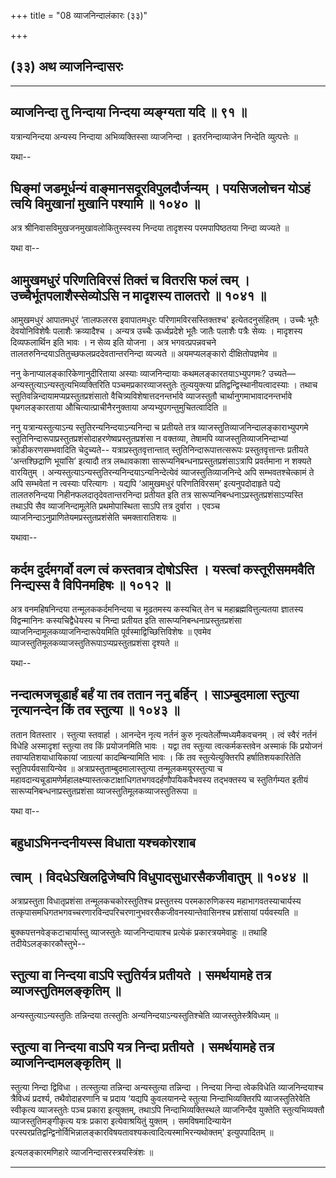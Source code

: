 +++
title = "08 व्याजनिन्दालंकारः (३३)"

+++


## (३३) अथ व्याजनिन्दासरः


_________




## व्याजनिन्दा तु निन्दाया निन्दया व्यङ्ग्यता यदि ॥ ९१ ॥

यत्रान्यनिन्दया अन्यस्य निन्दाया अभिव्यक्तिस्सा व्याजनिन्दा ।
इतरनिन्दाव्याजेन निन्देति व्युत्पत्तेः ॥

यथा--



## घिङ्मां जडमूर्धन्यं वाङ्मानसदूरविपुलदौर्जन्यम् । पयसिजलोचन योऽहं त्वयि विमुखानां मुखानि पश्यामि ॥ १०४० ॥

अत्र श्रीनिवासविमुखजनमुखावलोकितुस्स्वस्य निन्दया तादृशस्य परमपापिष्ठतया
निन्दा व्यज्यते ॥

यथा वा--



## आमुखमधुरं परिणतिविरसं तिक्तं च वितरसि फलं त्वम् । उच्चैर्भूतपलाशैस्सेव्योऽसि न मादृशस्य तालतरो ॥ १०४१ ॥

आमुखमधुरं आपातमधुरं ‘तालफलरस इवापातमधुरः परिणामविरसस्तिक्तश्च'
इत्येतदनुसंहितम् । उच्चैः भूतैः देवयोनिविशेषैः पलाशैः क्रव्यादैश्च ।
अन्यत्र उच्चैः ऊर्ध्वप्रदेशे भूतैः जातैः पलाशैः पत्रैः सेव्यः । मादृशस्य
दिव्यफलार्थिन इति भावः । न सेव्य इति योजना । अत्र भगवत्प्रपन्नवचने
तालतरुनिन्दयाऽतितुच्छफलप्रददेवतान्तरनिन्दा व्यज्यते ॥ अयमप्यलङ्कारो
दीक्षितोपज्ञमेव ॥

ननु केनाप्यालङ्कारिकेणानुदीरिताया अस्याः व्याजनिन्दायाः
कथमलङ्कारतयाऽभ्युपगमः? उच्यते— अन्यस्तुत्याऽन्यस्तुत्यभिव्यक्तिरिति
पञ्चमप्रकारव्याजस्तुतेः तुल्ययुक्त्या प्रतिद्वन्द्विस्थानीयत्वादस्याः ।
तथाच स्तुतिवन्निन्दायामप्यप्रस्तुतप्रशंसातो
वैचित्र्यविशेषात्तदनन्तर्भावे व्याजस्तुतौ चार्थानुगमाभावादनन्तर्भावे
पृथगलङ्कारताया औचित्यात्प्राचीनैरनुक्ताया अप्यभ्युपगन्तुमुचितत्वादिति ॥

ननु यत्रान्यस्तुत्याऽन्य स्तुतिरन्यनिन्दयाऽन्यनिन्दा च प्रतीयते तत्र
व्याजस्तुतिव्याजनिन्दालङ्काराभ्युपगमे
स्तुतिनिन्दारूपाप्रस्तुतप्रशंसोदाहरणेष्वप्रस्तुतप्रशंसा न वक्तव्या,
तेषामपि व्याजस्तुतिव्याजनिन्दाभ्यां क्रोडीकरणसम्भवादिति चेदुच्यते--
यत्राप्रस्तुतवृत्तान्तात् स्तुतिनिन्दारूपात्तत्सरूपः प्रस्तुतवृत्तान्तः
प्रतीयते ‘अन्तश्छिद्राणि भूयांसि’ इत्यादौ तत्र लब्धावकाशा
सारूप्यनिबन्धनाप्रस्तुतप्रशंसाऽत्रापि प्रवर्तमाना न शक्यते वारयितुम् ।
अन्यस्तुत्याऽन्यस्तुतिरन्यनिन्दयाऽन्यनिन्देत्येवं व्याजस्तुतिव्याजनिन्दे
अपि सम्भवतश्चेत्कामं ते अपि सम्भवेतां न त्वस्याः परित्यागः । यद्यपि
‘आमुखमधुरं परिणतिविरसम्’ इत्यनुपदोदाहृते पद्ये तालतरुनिन्दया
निहीनफलदातृदेवतान्तरनिन्दा प्रतीयत इति तत्र
सारूप्यनिबन्धनाऽप्रस्तुतप्रशंसाऽप्यस्ति तथाऽपि सैव व्याजनिन्दामूलेति
प्रथमोपास्थिता साऽपि तत्र दुर्वारा । एवञ्च
व्याजनिन्दाऽनुप्राणितेयमप्रस्तुतप्रशंसेति चमक्तारातिशयः ॥

यथावा--



## कर्दम दुर्दमगर्वो वल्ग त्वं कस्तवात्र दोषोऽस्ति । यस्त्वां कस्तूरीसममवैति निन्द्यस्स वै विपिनमहिषः ॥ १०१२ ॥

अत्र वनमहिषनिन्दया तन्मूलककर्दमनिन्दया च मूढतमस्य कस्यचित् तेन च
महाब्रह्मवित्तुल्यतया ज्ञातस्य विद्वन्मानिनः कस्यचिद्वैधेयस्य च निन्दा
प्रतीयत इति सारूप्यनिबन्धनाप्रस्तुतप्रशंसा
व्याजनिन्दामूलकव्याजनिन्दारूपेयमिति पूर्वस्माद्विच्छित्तिविशेषः ॥ एवमेव
व्याजस्तुतिमूलकव्याजस्तुतिरूपाऽप्यप्रस्तुतप्रशंसा दृश्यते ॥

यथा--



## नन्दात्मजचूडार्हं बर्हं या तव ततान ननु बर्हिन् । साऽम्बुदमाला स्तुत्या नृत्यानन्देन किं तव स्तुत्या ॥ १०४३ ॥

ततान वितस्तार । स्तुत्या स्तवार्हा । आनन्देन नृत्य नर्तनं कुरु
नृत्यतेर्लोण्मध्यमैकवचनम् । त्वं स्वैरं नर्तनं विधेहि अस्मादृशां
स्तुत्या तव किं प्रयोजनमिति भावः । यद्वा तव स्तुत्या त्वत्कर्मकस्तवेन
अस्माकं किं प्रयोजनं तवाप्यतिशयाधायिकायां जाग्रत्यां कादम्बिन्यामिति
भावः । किं तव स्तुत्येत्युक्तिरपि हर्षातिशयकारितेति स्तुतिपर्यवसायिन्येव
॥ अत्राप्रस्तुताम्बुदमालास्तुत्या तन्मूलकमयूरस्तुत्या च
महावदान्यचूडामणेर्महालक्ष्म्यास्तत्कटाक्षाधिगतभगवदर्हणौपयिकवैभवस्य
तद्भक्तस्य च स्तुतिर्गम्यत इतीयं सारूप्यनिबन्धनाप्रस्तुतप्रशंसा
व्याजस्तुतिमूलकव्याजस्तुतिरूपा ॥

यथा वा--



## बहुधाऽभिनन्दनीयस्स विधाता यश्चकोरशाब

## त्वाम् । विदधेऽखिलद्विजेष्वपि विधुपादसुधारसैकजीवातुम् ॥ १०४४ ॥

अत्राप्रस्तुता विधातृप्रशंसा तन्मूलकचकोरस्तुतिश्च प्रस्तुतस्य
परमकारुणिकस्य महाभागवतस्याचार्यस्य
तत्कृपासमधिगतभगवच्चरणारविन्दपरिचरणानुभवरसैकजीवनस्यान्तेवासिनश्च
प्रशंसायां पर्यवस्यति ॥

बुक्कपत्तनवेङ्कटाचार्यास्तु व्याजस्तुतेः व्याजनिन्दायाश्च प्रत्येकं
प्रकारत्रयमेवाहुः ॥ तथाहि तदीयेऽलङ्कारकौस्तुभे--



## स्तुत्या वा निन्दया वाऽपि स्तुतिर्यत्र प्रतीयते । समर्थयामहे तत्र व्याजस्तुतिमलङ्कृतिम् ॥

अन्यस्तुत्याऽन्यस्तुतिः तन्निन्दया तत्स्तुतिः
अन्यनिन्दयाऽन्यस्तुतिश्चेति व्याजस्तुतेस्त्रैविध्यम् ॥



## स्तुत्या वा निन्दया वाऽपि यत्र निन्दा प्रतीयते । समर्थयामहे तत्र व्याजनिन्दामलङ्कृतिम् ॥

स्तुत्या निन्दा द्विविधा । तत्स्तुत्या तन्निन्दा अन्यस्तुत्या तन्निन्दा
। निन्दया निन्दा त्वेकविधेति व्याजनिन्दयाश्च त्रैविध्यं प्रदर्श्य,
तथैवोदाहरणानि च प्रदाय ‘यद्यपि कुवलयानन्दे स्तुत्या निन्दाभिव्यक्तिरपि
व्याजस्तुतिरेवेति स्वीकृत्य व्याजस्तुतेः पञ्च प्रकारा इत्युक्तम्, तथाऽपि
निन्दाभिव्यक्तिस्थले व्याजनिन्दैव युक्तेति स्तुत्यभिव्यक्तौ
व्याजस्तुतिमङ्गीकृत्य यत्रः प्रकारा इत्येवाश्रयितुं युक्तम् ।
समविषमादिन्यायेन
परस्परप्रतिद्वन्द्विनोर्विभिन्नालङ्कारविषयतावश्यकत्वादित्यस्माभिरन्यथोक्तम्'
इत्युपपादितम् ॥

इत्यलङ्कारमणिहारे व्याजनिन्दासरस्त्रयस्त्रिंशः ॥


_________


